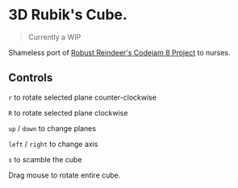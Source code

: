 # 3D Rubik's Cube.
> Currently a WIP

Shameless port of [Robust Reindeer's Codejam 8 Project](https://github.com/bjoseru/pdcj8-robust-reindeer) to nurses.

Controls
--------
`r` to rotate selected plane counter-clockwise

`R` to rotate selected plane clockwise

`up` / `down` to change planes

`left` / `right` to change axis

`s` to scamble the cube

Drag mouse to rotate entire cube.
